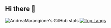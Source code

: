 ## Hi there 👋

![AndreaMarangione's GitHub stats](https://github-readme-stats.vercel.app/api?username=AndreaMarangione&show_icons=true&theme=dracula)
[![Top Langs](https://github-readme-stats.vercel.app/api/top-langs/?username=AndreaMarangione&theme=dracula&layout=compact)](https://github.com/anuraghazra/github-readme-stats)


<!--
**AndreaMarangione/AndreaMarangione** is a ✨ _special_ ✨ repository because its `README.md` (this file) appears on your GitHub profile.

Here are some ideas to get you started:

- 📫 How to reach me: ...
- 😄 Pronouns: ...
- ⚡ Fun fact: ...
-->
